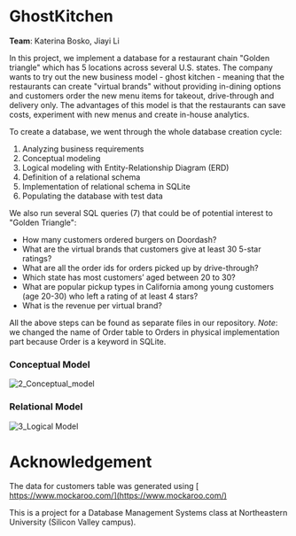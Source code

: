 # GhostKitchen
**Team**: Katerina Bosko, Jiayi Li

In this project, we implement a database for a restaurant chain "Golden triangle" which has 5 locations across several U.S. states. The company wants to try out the new business model - ghost kitchen - meaning that the restaurants can create "virtual brands" without providing in-dining options and customers order the new menu items for takeout, drive-through and delivery only. The advantages of this model is that the restaurants can save costs, experiment with new menus and create in-house analytics.

To create a database, we went through the whole database creation cycle:
1. Analyzing business requirements
2. Conceptual modeling 
3. Logical modeling with Entity-Relationship Diagram (ERD)
4. Definition of a relational schema
5. Implementation of relational schema in SQLite 
6. Populating the database with test data

We also run several SQL queries (7) that could be of potential interest to "Golden Triangle":
- How many customers ordered burgers on Doordash?
- What are the virtual brands that customers give at least 30 5-star ratings?
- What are all the order ids for orders picked up by drive-through?
- Which state has most customers’ aged between 20 to 30?
- What are popular pickup types in California among young customers (age 20-30) who left a rating of at least 4 stars?
- What is the revenue per virtual brand? 

All the above steps can be found as separate files in our repository.
*Note*: we changed the name of Order table to Orders in physical implementation part because Order is a keyword in SQLite.

### Conceptual Model
![2_Conceptual_model](https://user-images.githubusercontent.com/37320474/139183694-e4e2102d-03e0-4a5a-bc3a-1efda511ced5.jpeg)

### Relational Model
![3_Logical Model](https://user-images.githubusercontent.com/37320474/139183720-a85b3ba5-9421-4614-846c-8642f725b6f3.jpeg)

# Acknowledgement
The data for customers table was generated using [ https://www.mockaroo.com/](https://www.mockaroo.com/)

This is a project for a Database Management Systems class at Northeastern University (Silicon Valley campus).
